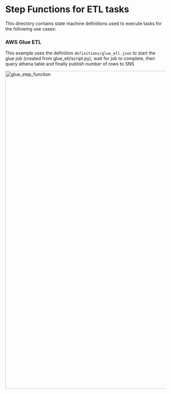 # Step Functions for ETL tasks

This directory contains state machine definitions used to execute tasks for the following
use cases:

### AWS Glue ETL

This example uses the definition `definitions/glue_etl.json` to start the glue job (created from glue_etl/script.py), 
wait for job to complete, then query athena table and finally publish number of rows to SNS

<img width="1000" alt="glue_step_function" src="https://github.com/ryankarlos/aws_etl/blob/master/screenshots/stepfunction_glue_etl.png">
